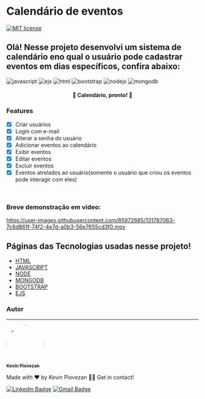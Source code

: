 # Calendário de eventos
[![MIT license](https://img.shields.io/badge/License-MIT-blue.svg)](https://lbesson.mit-license.org/)
## Olá! Nesse projeto desenvolvi um sistema de calendário eno qual o usuário pode cadastrar eventos em dias específicos, confira abaixo:
![javascript](https://img.shields.io/badge/JavaScript-323330?style=for-the-badge&logo=javascript&logoColor=F7DF1E)
![ejs](https://img.shields.io/badge/EJS-a12016?style=for-the-badge&logo=ejs)
![html](https://img.shields.io/badge/HTML5-E34F26?style=for-the-badge&logo=html5&logoColor=white)
![bootstrap](https://img.shields.io/badge/BOOTSTRAP-ab1387?style=for-the-badge&logo=bootstrap&logoColor=white)
![nodejs](https://img.shields.io/badge/NODE.JS-036e01?style=for-the-badge&logo=node.js&logoColor=white)
![mongodb](https://img.shields.io/badge/MONGO.DB-036e01?style=for-the-badge&logo=mongodb&logoColor=white)

<h4 align="center"> 
	🏁  Calendário, pronto! 🏁
</h4>

### Features

- [x] Criar usuários
- [x] Login com e-mail
- [x] Alterar a senha do usuário
- [x] Adicionar eventos ao calendário
- [x] Exibir eventos
- [x] Editar eventos
- [x] Excluir eventos
- [x] Eventos atrelados ao usuário(somente o usuário que criou os eventos pode interagir com eles)

<br>
<h3>Breve demonstração em vídeo:</h3>


https://user-images.githubusercontent.com/85972685/131787063-7c6d861f-74f2-4e7d-a0b3-56e7655cd3f0.mov



## Páginas das Tecnologias usadas nesse projeto!
- [HTML](https://html.com)
- [JAVASCRIPT](https://www.javascript.com)
- [NODE](https://nodejs.org/en/)
- [MONGODB](https://www.mongodb.com)
- [BOOTSTRAP](https://getbootstrap.com)
- [EJS](https://ejs.co)

### Autor
---

<img style="border-radius: 50%;" src="https://user-images.githubusercontent.com/85972685/125216431-89ceca00-e294-11eb-8256-7dd40dcd023e.jpg" width="100px;" alt=""/>

 <br />
 <sub><b>Kevin Piovezan</b></sub></a>


Made with ❤️ by Kevin Piovezan 👋🏽 Get in contact!

[![Linkedin Badge](https://img.shields.io/badge/-Kevin-blue?style=flat-square&logo=Linkedin&logoColor=white&link=https://www.linkedin.com/in/kevin-c-piovezan/)](https://www.linkedin.com/in/kevin-c-piovezan/) 
[![Gmail Badge](https://img.shields.io/badge/-kevinpiovezan@gmail.com-c14438?style=flat-square&logo=Gmail&logoColor=white&link=mailto:kevinpiovezan@gmail.com)](mailto:kevinpiovezan@gmail.com)
